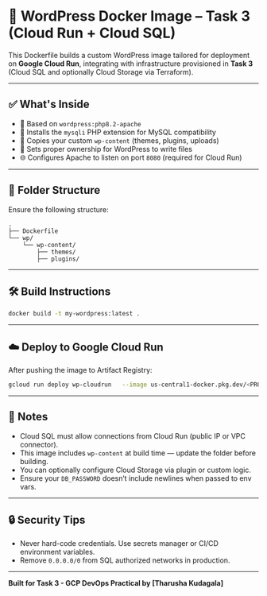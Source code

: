 # 🚀 WordPress Docker Image – Task 3 (Cloud Run + Cloud SQL)

This Dockerfile builds a custom WordPress image tailored for deployment on **Google Cloud Run**, integrating with infrastructure provisioned in **Task 3** (Cloud SQL and optionally Cloud Storage via Terraform).

---

## ✅ What's Inside

- 🔧 Based on `wordpress:php8.2-apache`
- 🧩 Installs the `mysqli` PHP extension for MySQL compatibility
- 📂 Copies your custom `wp-content` (themes, plugins, uploads)
- 🔐 Sets proper ownership for WordPress to write files
- 🌐 Configures Apache to listen on port `8080` (required for Cloud Run)

---

## 📁 Folder Structure

Ensure the following structure:

```
.
├── Dockerfile
└── wp/
    └── wp-content/
        ├── themes/
        ├── plugins/
```

---

## 🛠️ Build Instructions

```bash
docker build -t my-wordpress:latest .
```

---

## ☁️ Deploy to Google Cloud Run

After pushing the image to Artifact Registry:

```bash
gcloud run deploy wp-cloudrun   --image us-central1-docker.pkg.dev/<PROJECT_ID>/wp-app/wordpress:latest   --region us-central1   --platform managed   --allow-unauthenticated   --project <PROJECT_ID>   --set-env-vars "WORDPRESS_DB_HOST=<CLOUDSQL_IP>,WORDPRESS_DB_NAME=<DB_NAME>,WORDPRESS_DB_USER=<DB_USER>,WORDPRESS_DB_PASSWORD=<DB_PASSWORD>,WORDPRESS_STORAGE=<STORAGE_BUCKET>"
```

---

## 📌 Notes

- Cloud SQL must allow connections from Cloud Run (public IP or VPC connector).
- This image includes `wp-content` at build time — update the folder before building.
- You can optionally configure Cloud Storage via plugin or custom logic.
- Ensure your `DB_PASSWORD` doesn’t include newlines when passed to env vars.

---

## 🔒 Security Tips

- Never hard-code credentials. Use secrets manager or CI/CD environment variables.
- Remove `0.0.0.0/0` from SQL authorized networks in production.

---

**Built for Task 3 - GCP DevOps Practical by [Tharusha Kudagala]**

